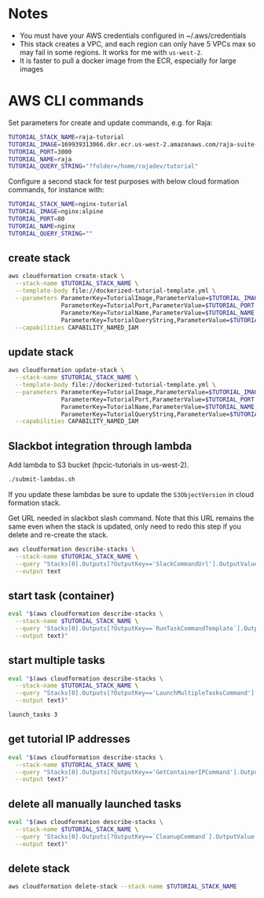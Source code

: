 # Notes
- You must have your AWS credentials configured in ~/.aws/credentials
- This stack creates a VPC, and each region can only have 5 VPCs max so may fail in some regions. It works for me with `us-west-2`.
- It is faster to pull a docker image from the ECR, especially for large images

# AWS CLI commands
Set parameters for create and update commands, e.g. for Raja:
``` bash
TUTORIAL_STACK_NAME=raja-tutorial
TUTORIAL_IMAGE=169939313066.dkr.ecr.us-west-2.amazonaws.com/raja-suite-tutorial:latest
TUTORIAL_PORT=3000
TUTORIAL_NAME=raja
TUTORIAL_QUERY_STRING="?folder=/home/rajadev/tutorial"
```

Configure a second stack for test purposes with below cloud formation commands, for instance with:
``` bash
TUTORIAL_STACK_NAME=nginx-tutorial
TUTORIAL_IMAGE=nginx:alpine
TUTORIAL_PORT=80
TUTORIAL_NAME=nginx
TUTORIAL_QUERY_STRING=""
```

## create stack
``` bash
aws cloudformation create-stack \
  --stack-name $TUTORIAL_STACK_NAME \
  --template-body file://dockerized-tutorial-template.yml \
  --parameters ParameterKey=TutorialImage,ParameterValue=$TUTORIAL_IMAGE \
               ParameterKey=TutorialPort,ParameterValue=$TUTORIAL_PORT \
               ParameterKey=TutorialName,ParameterValue=$TUTORIAL_NAME \
               ParameterKey=TutorialQueryString,ParameterValue=$TUTORIAL_QUERY_STRING \
  --capabilities CAPABILITY_NAMED_IAM
```

## update stack
``` bash
aws cloudformation update-stack \
  --stack-name $TUTORIAL_STACK_NAME \
  --template-body file://dockerized-tutorial-template.yml \
  --parameters ParameterKey=TutorialImage,ParameterValue=$TUTORIAL_IMAGE \
               ParameterKey=TutorialPort,ParameterValue=$TUTORIAL_PORT \
               ParameterKey=TutorialName,ParameterValue=$TUTORIAL_NAME \
               ParameterKey=TutorialQueryString,ParameterValue=$TUTORIAL_QUERY_STRING \
  --capabilities CAPABILITY_NAMED_IAM
```

## Slackbot integration through lambda
Add lambda to S3 bucket (hpcic-tutorials in us-west-2).
``` bash
./submit-lambdas.sh
```
If you update these lambdas be sure to update the `S3ObjectVersion` in cloud formation stack.

Get URL needed in slackbot slash command.
Note that this URL remains the same even when the stack is updated, only need to redo this step if you delete and re-create the stack.
``` bash
aws cloudformation describe-stacks \
  --stack-name $TUTORIAL_STACK_NAME \
  --query "Stacks[0].Outputs[?OutputKey=='SlackCommandUrl'].OutputValue" \
  --output text
```

## start task (container)
``` bash
eval "$(aws cloudformation describe-stacks \
  --stack-name $TUTORIAL_STACK_NAME \
  --query 'Stacks[0].Outputs[?OutputKey==`RunTaskCommandTemplate`].OutputValue' \
  --output text)"
```

## start multiple tasks
``` bash
eval "$(aws cloudformation describe-stacks \
  --stack-name $TUTORIAL_STACK_NAME \
  --query "Stacks[0].Outputs[?OutputKey=='LaunchMultipleTasksCommand'].OutputValue" \
  --output text)"

launch_tasks 3
```

## get tutorial IP addresses
``` bash
eval "$(aws cloudformation describe-stacks \
  --stack-name $TUTORIAL_STACK_NAME \
  --query "Stacks[0].Outputs[?OutputKey=='GetContainerIPCommand'].OutputValue" \
  --output text)"
```

## delete all manually launched tasks
``` bash
eval "$(aws cloudformation describe-stacks \
  --stack-name $TUTORIAL_STACK_NAME \
  --query 'Stacks[0].Outputs[?OutputKey==`CleanupCommand`].OutputValue' \
  --output text)"
```

## delete stack
``` bash
aws cloudformation delete-stack --stack-name $TUTORIAL_STACK_NAME
```
